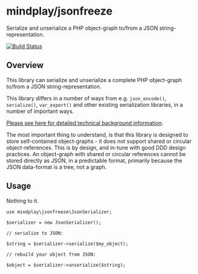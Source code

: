 mindplay/jsonfreeze
===================

Serialize and unserialize a PHP object-graph to/from a JSON string-representation.

[![Build Status](https://travis-ci.org/mindplay-dk/jsonfreeze.svg)](https://travis-ci.org/mindplay-dk/jsonfreeze)


Overview
--------

This library can serialize and unserialize a complete PHP object-graph to/from a
JSON string-representation.

This library differs in a number of ways from e.g. `json_encode()`, `serialize()`,
`var_export()` and other existing serialization libraries, in a number of important
ways.

[Please see here for detailed technical background information](http://stackoverflow.com/questions/10489876).

The most important thing to understand, is that this library is designed to store
self-contained object-graphs - it does not support shared or circular object-references.
This is by design, and in-tune with good DDD design practices. An object-graph with
shared or circular references cannot be stored directly as JSON, in a predictable format,
primarily because the JSON data-format is a tree, not a graph.


Usage
-----

Nothing to it.

    use mindplay\jsonfreeze\JsonSerializer;

    $serializer = new JsonSerializer();

    // serialize to JSON:

    $string = $serializer->serialize($my_object);

    // rebuild your object from JSON:

    $object = $serializer->unserialize($string);
